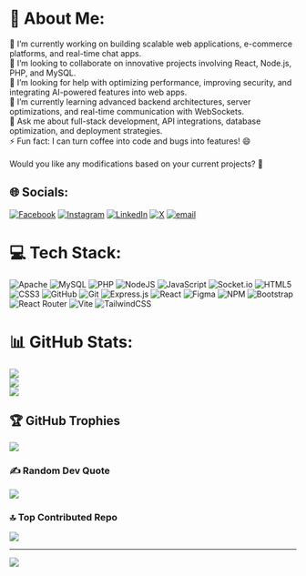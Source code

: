 # 💫 About Me:
🔭 I’m currently working on building scalable web applications, e-commerce platforms, and real-time chat apps.<br>👯 I’m looking to collaborate on innovative projects involving React, Node.js, PHP, and MySQL.<br>🤝 I’m looking for help with optimizing performance, improving security, and integrating AI-powered features into web apps.<br>🌱 I’m currently learning advanced backend architectures, server optimizations, and real-time communication with WebSockets.<br>💬 Ask me about full-stack development, API integrations, database optimization, and deployment strategies.<br>⚡ Fun fact: I can turn coffee into code and bugs into features! 😄<br><br>Would you like any modifications based on your current projects? 🚀


## 🌐 Socials:
[![Facebook](https://img.shields.io/badge/Facebook-%231877F2.svg?logo=Facebook&logoColor=white)](https://facebook.com/RanjithExe) [![Instagram](https://img.shields.io/badge/Instagram-%23E4405F.svg?logo=Instagram&logoColor=white)](https://instagram.com/ranjith.exe) [![LinkedIn](https://img.shields.io/badge/LinkedIn-%230077B5.svg?logo=linkedin&logoColor=white)](https://linkedin.com/in/ranjith-exe) [![X](https://img.shields.io/badge/X-black.svg?logo=X&logoColor=white)](https://x.com/RanjithExe) [![email](https://img.shields.io/badge/Email-D14836?logo=gmail&logoColor=white)](mailto:ranjith@hashday.in) 

# 💻 Tech Stack:
![Apache](https://img.shields.io/badge/apache-%23D42029.svg?style=flat&logo=apache&logoColor=white) ![MySQL](https://img.shields.io/badge/mysql-4479A1.svg?style=flat&logo=mysql&logoColor=white) ![PHP](https://img.shields.io/badge/php-%23777BB4.svg?style=flat&logo=php&logoColor=white) ![NodeJS](https://img.shields.io/badge/node.js-6DA55F?style=flat&logo=node.js&logoColor=white) ![JavaScript](https://img.shields.io/badge/javascript-%23323330.svg?style=flat&logo=javascript&logoColor=%23F7DF1E) ![Socket.io](https://img.shields.io/badge/Socket.io-black?style=flat&logo=socket.io&badgeColor=010101) ![HTML5](https://img.shields.io/badge/html5-%23E34F26.svg?style=flat&logo=html5&logoColor=white) ![CSS3](https://img.shields.io/badge/css3-%231572B6.svg?style=flat&logo=css3&logoColor=white) ![GitHub](https://img.shields.io/badge/github-%23121011.svg?style=flat&logo=github&logoColor=white) ![Git](https://img.shields.io/badge/git-%23F05033.svg?style=flat&logo=git&logoColor=white) ![Express.js](https://img.shields.io/badge/express.js-%23404d59.svg?style=flat&logo=express&logoColor=%2361DAFB) ![React](https://img.shields.io/badge/react-%2320232a.svg?style=flat&logo=react&logoColor=%2361DAFB) ![Figma](https://img.shields.io/badge/figma-%23F24E1E.svg?style=flat&logo=figma&logoColor=white) ![NPM](https://img.shields.io/badge/NPM-%23CB3837.svg?style=flat&logo=npm&logoColor=white) ![Bootstrap](https://img.shields.io/badge/bootstrap-%238511FA.svg?style=flat&logo=bootstrap&logoColor=white) ![React Router](https://img.shields.io/badge/React_Router-CA4245?style=flat&logo=react-router&logoColor=white) ![Vite](https://img.shields.io/badge/vite-%23646CFF.svg?style=flat&logo=vite&logoColor=white) ![TailwindCSS](https://img.shields.io/badge/tailwindcss-%2338B2AC.svg?style=flat&logo=tailwind-css&logoColor=white)
# 📊 GitHub Stats:
![](https://github-readme-stats.vercel.app/api?username=ranjith-exe&theme=shadow_blue&hide_border=false&include_all_commits=true&count_private=true)<br/>
![](https://nirzak-streak-stats.vercel.app/?user=ranjith-exe&theme=shadow_blue&hide_border=false)<br/>
![](https://github-readme-stats.vercel.app/api/top-langs/?username=ranjith-exe&theme=shadow_blue&hide_border=false&include_all_commits=true&count_private=true&layout=compact)

## 🏆 GitHub Trophies
![](https://github-profile-trophy.vercel.app/?username=ranjith-exe&theme=shadow_blue&no-frame=false&no-bg=false&margin-w=4)

### ✍️ Random Dev Quote
![](https://quotes-github-readme.vercel.app/api?type=horizontal&theme=tokyonight)

### 🔝 Top Contributed Repo
![](https://github-contributor-stats.vercel.app/api?username=ranjith-exe&limit=5&theme=dark&combine_all_yearly_contributions=true)

---
[![](https://visitcount.itsvg.in/api?id=ranjith-exe&icon=9&color=12)](https://visitcount.itsvg.in)

<!-- Proudly created with GPRM ( https://gprm.itsvg.in ) -->
